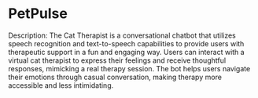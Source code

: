 # PetPulse
Description: The Cat Therapist is a conversational chatbot that utilizes speech recognition and text-to-speech capabilities to provide users with therapeutic support in a fun and engaging way. Users can interact with a virtual cat therapist to express their feelings and receive thoughtful responses, mimicking a real therapy session. The bot helps users navigate their emotions through casual conversation, making therapy more accessible and less intimidating.

